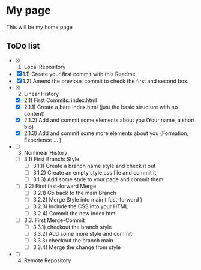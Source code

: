 # My page
This will be my home page

## ToDo list
 - [x] 1. Local Repository
  - [x] 1.1) Create your first commit with this Readme
  - [x] 1.2) Amend the previous commit to check the first and second box.
- [x] 2. Linear History 
  - [x] 2.1) First Commits: index.html
  - [x] 2.1.1) Create a bare index.html (just the basic structure with no content)
  - [x] 2.1.2) Add and commit some elements about you (Your name, a short bio)
  - [x] 2.1.3) Add and commit some more elements about you (Formation, Experience ... )
- [ ] 3. Nonlinear History 
  - [ ] 3.1) First Branch: Style
    - [ ] 3.1.1) Create a branch name style and check it out
    - [ ] 3.1.2) Create an empty style.css file and commit it
    - [ ] 3.1.3) Add some style to your page and commit them
  - [ ] 3.2) First fast-forward Merge
    - [ ] 3.2.1) Go back to the main Branch
    - [ ] 3.2.2) Merge Style into main ( fast-forward )
    - [ ] 3.2.3) Include the CSS into your HTML
    - [ ] 3.2.4) Commit the new index.html
  - [ ] 3.3. First Merge-Commit
    - [ ] 3.3.1) checkout the branch style
    - [ ] 3.3.2) Add some more style and commit
    - [ ] 3.3.3) checkout the branch main
    - [ ] 3.3.4) Merge the change from style
 - [ ] 4. Remote Repository